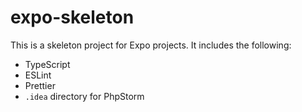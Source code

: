 # expo-skeleton

This is a skeleton project for Expo projects. It includes the following:

- TypeScript
- ESLint
- Prettier
- `.idea` directory for PhpStorm 
